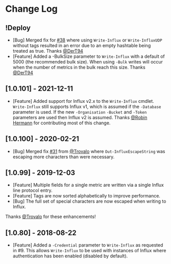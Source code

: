 # Change Log

## !Deploy

* [Bug] Merged fix for [#38](https://github.com/markwragg/PowerShell-Influx/issues/38) where using `Write-Influx` or `Write-InfluxUDP` without tags resulted in an error due to an empty hashtable being treated as true. Thanks [@DerT94](https://github.com/DerT94)
* [Feature] Added a -BulkSize parameter to `Write-Influx` with a default of 5000 (the recommended bulk size). When using `-Bulk` writes will occur when the number of metrics in the bulk reach this size. Thanks [@DerT94](https://github.com/DerT94)

## [1.0.101] - 2021-12-11

* [Feature] Added support for Influx v2.x to the `Write-Influx` cmdlet. `Write-Influx` still supports Influx v1, which is assumed if the `-Database` parameter is used. If the new `-Organisation` `-Bucket` and `-Token` parameters are used then Influx v2 is assumed. Thanks [@Robin Hermann](https://github.com/R-Studio) for contributing most of this change.

## [1.0.100] - 2020-02-21

* [Bug] Merged fix [#31](https://github.com/markwragg/PowerShell-Influx/pull/31) from [@Trovalo](https://github.com/Trovalo) where `Out-InfluxEscapeString` was escaping more characters than were necessary.

## [1.0.99] - 2019-12-03

* [Feature] Multiple fields for a single metric are written via a single Influx line protocol entry.
* [Feature] Tags are now sorted alphabetically to improve performance.
* [Bug] The full set of special characters are now escaped when writing to Influx.

Thanks [@Trovalo](https://github.com/Trovalo) for these enhancements!

## [1.0.80] - 2018-08-22

- [Feature] Added a `-Credential` parameter to `Write-Influx` as requested in #9. This allows `Write-Influx` to be used with instances of Influx where authentication has been enabled (disabled by default).
